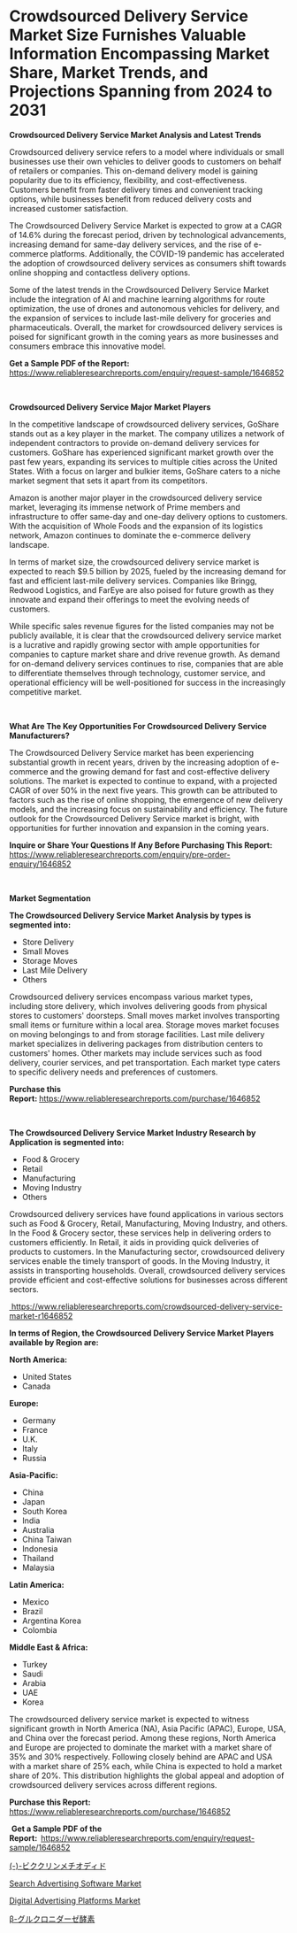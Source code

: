 <p><h1>Crowdsourced Delivery Service Market Size Furnishes Valuable Information Encompassing Market Share, Market Trends, and Projections Spanning from 2024 to 2031</h1></p><p><strong>Crowdsourced Delivery Service Market Analysis and Latest Trends</strong></p>
<p><p>Crowdsourced delivery service refers to a model where individuals or small businesses use their own vehicles to deliver goods to customers on behalf of retailers or companies. This on-demand delivery model is gaining popularity due to its efficiency, flexibility, and cost-effectiveness. Customers benefit from faster delivery times and convenient tracking options, while businesses benefit from reduced delivery costs and increased customer satisfaction.</p><p>The Crowdsourced Delivery Service Market is expected to grow at a CAGR of 14.6% during the forecast period, driven by technological advancements, increasing demand for same-day delivery services, and the rise of e-commerce platforms. Additionally, the COVID-19 pandemic has accelerated the adoption of crowdsourced delivery services as consumers shift towards online shopping and contactless delivery options.</p><p>Some of the latest trends in the Crowdsourced Delivery Service Market include the integration of AI and machine learning algorithms for route optimization, the use of drones and autonomous vehicles for delivery, and the expansion of services to include last-mile delivery for groceries and pharmaceuticals. Overall, the market for crowdsourced delivery services is poised for significant growth in the coming years as more businesses and consumers embrace this innovative model.</p></p>
<p><strong>Get a Sample PDF of the Report:&nbsp;</strong> <a href="https://www.reliableresearchreports.com/enquiry/request-sample/1646852">https://www.reliableresearchreports.com/enquiry/request-sample/1646852</a></p>
<p>&nbsp;</p>
<p><strong>Crowdsourced Delivery Service Major Market Players</strong></p>
<p><p>In the competitive landscape of crowdsourced delivery services, GoShare stands out as a key player in the market. The company utilizes a network of independent contractors to provide on-demand delivery services for customers. GoShare has experienced significant market growth over the past few years, expanding its services to multiple cities across the United States. With a focus on larger and bulkier items, GoShare caters to a niche market segment that sets it apart from its competitors.</p><p>Amazon is another major player in the crowdsourced delivery service market, leveraging its immense network of Prime members and infrastructure to offer same-day and one-day delivery options to customers. With the acquisition of Whole Foods and the expansion of its logistics network, Amazon continues to dominate the e-commerce delivery landscape.</p><p>In terms of market size, the crowdsourced delivery service market is expected to reach $9.5 billion by 2025, fueled by the increasing demand for fast and efficient last-mile delivery services. Companies like Bringg, Redwood Logistics, and FarEye are also poised for future growth as they innovate and expand their offerings to meet the evolving needs of customers.</p><p>While specific sales revenue figures for the listed companies may not be publicly available, it is clear that the crowdsourced delivery service market is a lucrative and rapidly growing sector with ample opportunities for companies to capture market share and drive revenue growth. As demand for on-demand delivery services continues to rise, companies that are able to differentiate themselves through technology, customer service, and operational efficiency will be well-positioned for success in the increasingly competitive market.</p></p>
<p>&nbsp;</p>
<p><strong>What Are The Key Opportunities For Crowdsourced Delivery Service Manufacturers?</strong></p>
<p><p>The Crowdsourced Delivery Service market has been experiencing substantial growth in recent years, driven by the increasing adoption of e-commerce and the growing demand for fast and cost-effective delivery solutions. The market is expected to continue to expand, with a projected CAGR of over 50% in the next five years. This growth can be attributed to factors such as the rise of online shopping, the emergence of new delivery models, and the increasing focus on sustainability and efficiency. The future outlook for the Crowdsourced Delivery Service market is bright, with opportunities for further innovation and expansion in the coming years.</p></p>
<p><strong>Inquire or Share Your Questions If Any Before Purchasing This Report:</strong> <a href="https://www.reliableresearchreports.com/enquiry/pre-order-enquiry/1646852">https://www.reliableresearchreports.com/enquiry/pre-order-enquiry/1646852</a></p>
<p>&nbsp;</p>
<p><strong>Market Segmentation</strong></p>
<p><strong>The Crowdsourced Delivery Service Market Analysis by types is segmented into:</strong></p>
<p><ul><li>Store Delivery</li><li>Small Moves</li><li>Storage Moves</li><li>Last Mile Delivery</li><li>Others</li></ul></p>
<p><p>Crowdsourced delivery services encompass various market types, including store delivery, which involves delivering goods from physical stores to customers' doorsteps. Small moves market involves transporting small items or furniture within a local area. Storage moves market focuses on moving belongings to and from storage facilities. Last mile delivery market specializes in delivering packages from distribution centers to customers' homes. Other markets may include services such as food delivery, courier services, and pet transportation. Each market type caters to specific delivery needs and preferences of customers.</p></p>
<p><strong>Purchase this Report:&nbsp;</strong><a href="https://www.reliableresearchreports.com/purchase/1646852">https://www.reliableresearchreports.com/purchase/1646852</a></p>
<p>&nbsp;</p>
<p><strong>The Crowdsourced Delivery Service Market Industry Research by Application is segmented into:</strong></p>
<p><ul><li>Food & Grocery</li><li>Retail</li><li>Manufacturing</li><li>Moving Industry</li><li>Others</li></ul></p>
<p><p>Crowdsourced delivery services have found applications in various sectors such as Food & Grocery, Retail, Manufacturing, Moving Industry, and others. In the Food & Grocery sector, these services help in delivering orders to customers efficiently. In Retail, it aids in providing quick deliveries of products to customers. In the Manufacturing sector, crowdsourced delivery services enable the timely transport of goods. In the Moving Industry, it assists in transporting households. Overall, crowdsourced delivery services provide efficient and cost-effective solutions for businesses across different sectors.</p></p>
<p><a href="https://www.reliableresearchreports.com/crowdsourced-delivery-service-market-r1646852">&nbsp;https://www.reliableresearchreports.com/crowdsourced-delivery-service-market-r1646852</a></p>
<p><strong>In terms of Region, the Crowdsourced Delivery Service Market Players available by Region are:</strong></p>
<p>
    <p> <strong> North America: </strong>
        <ul>
            <li>United States</li>
            <li>Canada</li>
        </ul>
        </p> 
    <p> <strong> Europe: </strong>
        <ul>
            <li>Germany</li>
            <li>France</li>
            <li>U.K.</li>
            <li>Italy</li>
            <li>Russia</li>
        </ul>
        </p> 
    <p> <strong> Asia-Pacific: </strong>
        <ul>
            <li>China</li>
            <li>Japan</li>
            <li>South Korea</li>
            <li>India</li>
            <li>Australia</li>
            <li>China Taiwan</li>
            <li>Indonesia</li>
            <li>Thailand</li>
            <li>Malaysia</li>
        </ul>
        </p> 
    <p> <strong> Latin America: </strong>
        <ul>
            <li>Mexico</li>
            <li>Brazil</li>
            <li>Argentina Korea</li>
            <li>Colombia</li>
        </ul>
        </p> 
    <p> <strong> Middle East & Africa: </strong>
        <ul>
            <li>Turkey</li>
            <li>Saudi</li>
            <li>Arabia</li>
            <li>UAE</li>
            <li>Korea</li>
        </ul>
    </p>
    </p>
<p><p>The crowdsourced delivery service market is expected to witness significant growth in North America (NA), Asia Pacific (APAC), Europe, USA, and China over the forecast period. Among these regions, North America and Europe are projected to dominate the market with a market share of 35% and 30% respectively. Following closely behind are APAC and USA with a market share of 25% each, while China is expected to hold a market share of 20%. This distribution highlights the global appeal and adoption of crowdsourced delivery services across different regions.</p></p>
<p><strong>Purchase this Report: </strong><a href="https://www.reliableresearchreports.com/purchase/1646852">https://www.reliableresearchreports.com/purchase/1646852</a></p>
<p>&nbsp;<strong>Get a Sample PDF of the Report:&nbsp;&nbsp;</strong><a href="https://www.reliableresearchreports.com/enquiry/request-sample/1646852">https://www.reliableresearchreports.com/enquiry/request-sample/1646852</a></p>
<p><strong></strong></p>
<p><p><a href="https://github.com/alyle7648/Market-Research-Report-List-2/blob/main/3900598181683.md">(-)-ビククリンメチオディド</a></p><p><a href="https://github.com/moyahfrancoestellec51j635wcx/Market-Research-Report-List-3/blob/main/search-advertising-software-market.md">Search Advertising Software Market</a></p><p><a href="https://github.com/JuliaFadel1922/Market-Research-Report-List-1/blob/main/digital-advertising-platforms-market.md">Digital Advertising Platforms Market</a></p><p><a href="https://github.com/SantosDicki04/Market-Research-Report-List-2/blob/main/6634175181682.md">β-グルクロニダーゼ酵素</a></p></p>